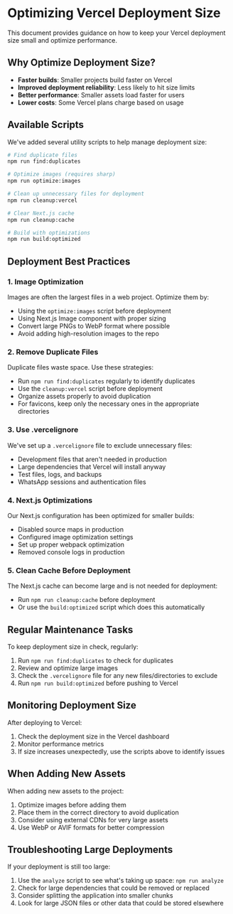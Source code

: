 # Optimizing Vercel Deployment Size

This document provides guidance on how to keep your Vercel deployment size small and optimize performance.

## Why Optimize Deployment Size?

- **Faster builds**: Smaller projects build faster on Vercel
- **Improved deployment reliability**: Less likely to hit size limits
- **Better performance**: Smaller assets load faster for users
- **Lower costs**: Some Vercel plans charge based on usage

## Available Scripts

We've added several utility scripts to help manage deployment size:

```bash
# Find duplicate files
npm run find:duplicates

# Optimize images (requires sharp)
npm run optimize:images

# Clean up unnecessary files for deployment
npm run cleanup:vercel

# Clear Next.js cache
npm run cleanup:cache

# Build with optimizations
npm run build:optimized
```

## Deployment Best Practices

### 1. Image Optimization

Images are often the largest files in a web project. Optimize them by:

- Using the `optimize:images` script before deployment
- Using Next.js Image component with proper sizing
- Convert large PNGs to WebP format where possible
- Avoid adding high-resolution images to the repo

### 2. Remove Duplicate Files

Duplicate files waste space. Use these strategies:

- Run `npm run find:duplicates` regularly to identify duplicates
- Use the `cleanup:vercel` script before deployment
- Organize assets properly to avoid duplication
- For favicons, keep only the necessary ones in the appropriate directories

### 3. Use .vercelignore

We've set up a `.vercelignore` file to exclude unnecessary files:

- Development files that aren't needed in production
- Large dependencies that Vercel will install anyway
- Test files, logs, and backups
- WhatsApp sessions and authentication files

### 4. Next.js Optimizations

Our Next.js configuration has been optimized for smaller builds:

- Disabled source maps in production
- Configured image optimization settings
- Set up proper webpack optimization
- Removed console logs in production

### 5. Clean Cache Before Deployment

The Next.js cache can become large and is not needed for deployment:

- Run `npm run cleanup:cache` before deployment
- Or use the `build:optimized` script which does this automatically

## Regular Maintenance Tasks

To keep deployment size in check, regularly:

1. Run `npm run find:duplicates` to check for duplicates
2. Review and optimize large images
3. Check the `.vercelignore` file for any new files/directories to exclude
4. Run `npm run build:optimized` before pushing to Vercel

## Monitoring Deployment Size

After deploying to Vercel:

1. Check the deployment size in the Vercel dashboard
2. Monitor performance metrics
3. If size increases unexpectedly, use the scripts above to identify issues

## When Adding New Assets

When adding new assets to the project:

1. Optimize images before adding them
2. Place them in the correct directory to avoid duplication
3. Consider using external CDNs for very large assets
4. Use WebP or AVIF formats for better compression

## Troubleshooting Large Deployments

If your deployment is still too large:

1. Use the `analyze` script to see what's taking up space: `npm run analyze`
2. Check for large dependencies that could be removed or replaced
3. Consider splitting the application into smaller chunks
4. Look for large JSON files or other data that could be stored elsewhere 